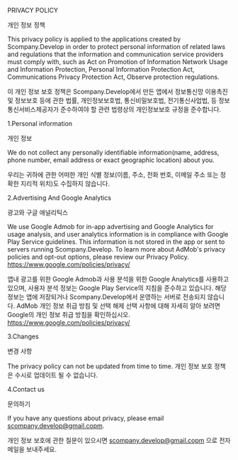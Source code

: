 PRIVACY POLICY

개인 정보 정책

This privacy policy is applied to the applications created by Scompany.Develop in order to protect personal information of related laws and regulations that the information and communication service providers must comply with, such as Act on Promotion of Information Network Usage and Information Protection, Personal Information Protection Act, Communications Privacy Protection Act, Observe protection regulations.

이 개인 정보 보호 정책은 Scompany.Develop에서 만든 앱에서 정보통신망 이용촉진 및 정보보호 등에 관한 법률, 개인정보보호법, 통신비밀보호법, 전기통신사업법, 등 정보통신서비스제공자가 준수하여야 할 관련 법령상의 개인정보보호 규정을 준수합니다.

1.Personal information

개인 정보

We do not collect any personally identifiable information(name, address, phone number, email address or exact geographic location) about you.

우리는 귀하에 관한 어떠한 개인 식별 정보(이름, 주소, 전화 번호, 이메일 주소 또는 정확한 지리적 위치)도 수집하지 않습니다.

2.Advertising And Google Analytics

광고와 구글 애널리틱스

We use Google Admob for in-app advertising and Google Analytics for usage analysis, and user analytics information is in compliance with Google Play Service guidelines.
This information is not stored in the app or sent to servers running Scompany.Develop.
To learn more about AdMob's privacy policies and opt-out options, please review our Privacy Policy.
https://www.google.com/policies/privacy/

앱내 광고를 위한 Google Admob과 사용 분석을 위한 Google Analytics를 사용하고 있으며, 사용자 분석 정보는 Google Play Service의 지침을 준수하고 있습니다.
해당 정보는 앱에 저장되거나 Scompany.Develop에서 운영하는 서버로 전송되지 않습니다.
AdMob 개인 정보 취급 방침 및 선택 해제 선택 사항에 대해 자세히 알아 보려면 Google의 개인 정보 취급 방침을 확인하십시오.
https://www.google.com/policies/privacy/

3.Changes

변경 사항

The privacy policy can not be updated from time to time.
개인 정보 보호 정책은 수시로 업데이트 될 수 없습니다.

4.Contact us

문의하기

If you have any questions about privacy, please email scompany.develop@gmail.copm.

개인 정보 보호에 관한 질문이 있으시면 scompany.develop@gmail.copm 으로 전자 메일을 보내주세요.
